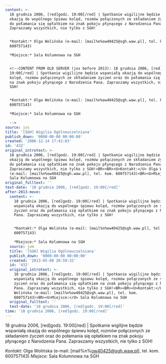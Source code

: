 ```yaml
---
content: >-
  18 grudnia 2006, [red]godz. 19:00[/red] | Spotkanie wigilijne będzie wspaniałą
  okazją do wspólnego śpiewu kolęd, rozmów połączonych ze składaniem życzeń oraz
  do połamania się opłatkiem na znak pokoju płynącego z Narodzenia Pana.
  Zapraszamy wszystkich, nie tylko z SGH!


  *Kontakt:* Olga Wolińska (e-mail: [mail%n%ow40425@sgh.waw.pl], tel. kom.
  600757143)

  *Miejsce:* Sala Kolumnowa na SGH


  <!--CONTENT FROM OLD SERVER (jos before 2013): 18 grudnia 2006, [red]godz.
  19:00[/red] | Spotkanie wigilijne będzie wspaniałą okazją do wspólnego śpiewu
  kolęd, rozmów połączonych ze składaniem życzeń oraz do połamania się opłatkiem
  na znak pokoju płynącego z Narodzenia Pana. Zapraszamy wszystkich, nie tylko z
  SGH!


  *Kontakt:* Olga Wolińska (e-mail: [mail%n%ow40425@sgh.waw.pl], tel. kom.
  600757143)

  *Miejsce:* Sala Kolumnowa na SGH 

  -->
source: jos
title: '[SGH] Wigilia Ogólnouczelniana'
publish_down: '0000-00-00 00:00:00'
created: '2006-12-14 17:42:03'
id: '432'
original_introtext: >-
  18 grudnia 2006, [red]godz. 19:00[/red] | Spotkanie wigilijne będzie wspaniałą
  okazją do wspólnego śpiewu kolęd, rozmów połączonych ze składaniem życzeń oraz
  do połamania się opłatkiem na znak pokoju płynącego z Narodzenia Pana.
  Zapraszamy wszystkich, nie tylko z SGH!<BR><BR><U>Kontakt:</U> Olga Wolińska
  (e-mail: [mail%n%ow40425@sgh.waw.pl], tel. kom. 600757143)<BR><U>Miejsce:</U>
  Sala Kolumnowa na SGH 
original_fulltext: ''
text-date: '18 grudnia 2006, [red]godz. 19:00[/red]'
after-2013-move:
  content: >-
    18 grudnia 2006, [red]godz. 19:00[/red] | Spotkanie wigilijne będzie
    wspaniałą okazją do wspólnego śpiewu kolęd, rozmów połączonych ze składaniem
    życzeń oraz do połamania się opłatkiem na znak pokoju płynącego z Narodzenia
    Pana. Zapraszamy wszystkich, nie tylko z SGH!


    *Kontakt:* Olga Wolińska (e-mail: [mail%n%ow40425@sgh.waw.pl], tel. kom.
    600757143)

    *Miejsce:* Sala Kolumnowa na SGH
  source: jom
  title: '[SGH] Wigilia Ogólnouczelniana'
  publish_down: '0000-00-00 00:00:00'
  created: '2013-05-08 20:59:32'
  id: '432'
  original_introtext: >-
    18 grudnia 2006, [red]godz. 19:00[/red] | Spotkanie wigilijne będzie
    wspaniałą okazją do wspólnego śpiewu kolęd, rozmów połączonych ze składaniem
    życzeń oraz do połamania się opłatkiem na znak pokoju płynącego z Narodzenia
    Pana. Zapraszamy wszystkich, nie tylko z SGH!<BR><BR><U>Kontakt:</U> Olga
    Wolińska (e-mail: [mail%n%ow40425@sgh.waw.pl], tel. kom.
    600757143)<BR><U>Miejsce:</U> Sala Kolumnowa na SGH
  original_fulltext: ''
  text-date: '18 grudnia 2006, [red]godz. 19:00[/red]'
time: '18 grudnia 2006, [red]godz. 19:00[/red]'
---
```

18 grudnia 2006, [red]godz. 19:00[/red] | Spotkanie wigilijne będzie wspaniałą okazją do wspólnego śpiewu kolęd, rozmów połączonych ze składaniem życzeń oraz do połamania się opłatkiem na znak pokoju płynącego z Narodzenia Pana. Zapraszamy wszystkich, nie tylko z SGH!

*Kontakt:* Olga Wolińska (e-mail: [mail%n%ow40425@sgh.waw.pl], tel. kom. 600757143)
*Miejsce:* Sala Kolumnowa na SGH

<!--CONTENT FROM OLD SERVER (jos before 2013): 18 grudnia 2006, [red]godz. 19:00[/red] | Spotkanie wigilijne będzie wspaniałą okazją do wspólnego śpiewu kolęd, rozmów połączonych ze składaniem życzeń oraz do połamania się opłatkiem na znak pokoju płynącego z Narodzenia Pana. Zapraszamy wszystkich, nie tylko z SGH!

*Kontakt:* Olga Wolińska (e-mail: [mail%n%ow40425@sgh.waw.pl], tel. kom. 600757143)
*Miejsce:* Sala Kolumnowa na SGH 
-->

<!--{{json:{"created_date":"2006-12-14 17:42:03","publish_down":"0000-00-00 00:00:00","id":"432"}}}-->